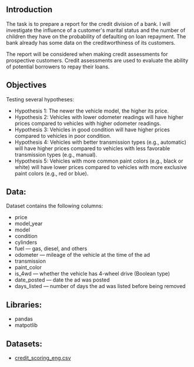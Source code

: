 ## Introduction

The task is to prepare a report for the credit division of a bank. I will investigate the influence of a customer's marital status and the number of children they have on the probability of defaulting on loan repayment. The bank already has some data on the creditworthiness of its customers.

The report will be considered when making credit assessments for prospective customers. Credit assessments are used to evaluate the ability of potential borrowers to repay their loans.

## Objectives

Testing several hypotheses:

- Hypothesis 1: The newer the vehicle model, the higher its price.
- Hypothesis 2: Vehicles with lower odometer readings will have higher prices compared to vehicles with higher odometer readings.
- Hypothesis 3: Vehicles in good condition will have higher prices compared to vehicles in poor condition.
- Hypothesis 4: Vehicles with better transmission types (e.g., automatic) will have higher prices compared to vehicles with less favorable transmission types (e.g., manual).
- Hypothesis 5: Vehicles with more common paint colors (e.g., black or white) will have lower prices compared to vehicles with more exclusive paint colors (e.g., red or blue). 

## Data:

Dataset contains the following columns:

- price
- model_year
- model
- condition
- cylinders
- fuel — gas, diesel, and others
- odometer — mileage of the vehicle at the time of the ad
- transmission
- paint_color
- is_4wd — whether the vehicle has 4-wheel drive (Boolean type)
- date_posted — date the ad was posted
- days_listed — number of days the ad was listed before being removed

## Libraries:

- pandas
- matpotlib

## Datasets:

- [credit_scoring_eng.csv](https://github.com/fransiskusfelix/practicum-ds-projects/blob/main/datasets/credit_scoring_eng.csv)


